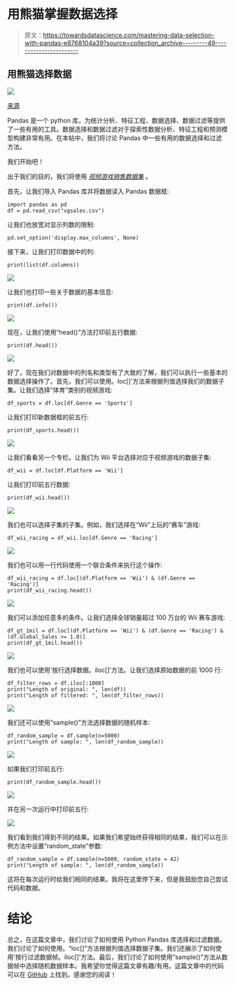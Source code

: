 # 用熊猫掌握数据选择

> 原文：<https://towardsdatascience.com/mastering-data-selection-with-pandas-e8768104a39?source=collection_archive---------49----------------------->

## 用熊猫选择数据

![](img/c4acbe0dfd218fac222958c751dce8c2.png)

[来源](https://www.pexels.com/photo/paper-boats-on-solid-surface-194094/)

Pandas 是一个 python 库，为统计分析、特征工程、数据选择、数据过滤等提供了一些有用的工具。数据选择和数据过滤对于探索性数据分析、特征工程和预测模型构建非常有用。在本帖中，我们将讨论 Pandas 中一些有用的数据选择和过滤方法。

我们开始吧！

出于我们的目的，我们将使用 [*视频游戏销售数据集*](https://www.kaggle.com/gregorut/videogamesales) 。

首先，让我们导入 Pandas 库并将数据读入 Pandas 数据框:

```
import pandas as pd 
df = pd.read_csv("vgsales.csv")
```

让我们也放宽对显示列数的限制:

```
pd.set_option('display.max_columns', None)
```

接下来，让我们打印数据中的列:

```
print(list(df.columns))
```

![](img/4ab71c18dea8bb0db50e20da9184c843.png)

让我们也打印一些关于数据的基本信息:

```
print(df.info())
```

![](img/7e01b79c134f901f8fb9ad7ee2eb382b.png)

现在，让我们使用“head()”方法打印前五行数据:

```
print(df.head())
```

![](img/0ab9c857a988a95110ff09baf30e0ea5.png)

好了，现在我们对数据中的列名和类型有了大致的了解，我们可以执行一些基本的数据选择操作了。首先，我们可以使用。loc[]'方法来根据列值选择我们的数据子集。让我们选择“体育”类别的视频游戏:

```
df_sports = df.loc[df.Genre == 'Sports']
```

让我们打印新数据框的前五行:

```
print(df_sports.head())
```

![](img/949aa884370058262ae8b4894c734b7c.png)

让我们看看另一个专栏。让我们为 Wii 平台选择对应于视频游戏的数据子集:

```
df_wii = df.loc[df.Platform == 'Wii']
```

让我们打印前五行数据:

```
print(df_wii.head())
```

![](img/e4ed1bc92f09bd40464fa5027e03786a.png)

我们也可以选择子集的子集。例如，我们选择在“Wii”上玩的“赛车”游戏:

```
df_wii_racing = df_wii.loc[df.Genre == 'Racing']
```

![](img/5d7894ceae1f0f6712020445faae27ae.png)

我们也可以用一行代码使用一个联合条件来执行这个操作:

```
df_wii_racing = df.loc[(df.Platform == 'Wii') & (df.Genre == 'Racing')]
print(df_wii_racing.head())
```

![](img/5d7894ceae1f0f6712020445faae27ae.png)

我们可以添加任意多的条件。让我们选择全球销量超过 100 万台的 Wii 赛车游戏:

```
df_gt_1mil = df.loc[(df.Platform == 'Wii') & (df.Genre == 'Racing') & (df.Global_Sales >= 1.0)]
print(df_gt_1mil.head())
```

![](img/dbf94f7b91cb115ec0e54e672ea58085.png)

我们也可以使用'按行选择数据。iloc[]'方法。让我们选择原始数据的前 1000 行:

```
df_filter_rows = df.iloc[:1000]
print("Length of original: ", len(df))
print("Length of filtered: ", len(df_filter_rows))
```

![](img/9f65793ff63823bcd22000492744ddc9.png)

我们还可以使用“sample()”方法选择数据的随机样本:

```
df_random_sample = df.sample(n=5000)
print("Length of sample: ", len(df_random_sample))
```

![](img/8fd85bf814c9dd35f1ba723b74b869a2.png)

如果我们打印前五行:

```
print(df_random_sample.head())
```

![](img/a0b4ba902d352bf00f8cf87ee332cf39.png)

并在另一次运行中打印前五行:

![](img/660fdac13c366f141dec1939d8f5e62f.png)

我们看到我们得到不同的结果。如果我们希望始终获得相同的结果，我们可以在示例方法中设置“random_state”参数:

```
df_random_sample = df.sample(n=5000, random_state = 42)
print("Length of sample: ", len(df_random_sample))
```

这将在每次运行时给我们相同的结果。我将在这里停下来，但是我鼓励您自己尝试代码和数据。

# 结论

总之，在这篇文章中，我们讨论了如何使用 Python Pandas 库选择和过滤数据。我们讨论了如何使用。“loc[]”方法根据列值选择数据子集。我们还展示了如何使用'按行过滤数据帧。iloc[]'方法。最后，我们讨论了如何使用“sample()”方法从数据帧中选择随机数据样本。我希望你觉得这篇文章有趣/有用。这篇文章中的代码可以在 [GitHub](https://github.com/spierre91/medium_code/blob/master/pandas_tutorials/selecting_data.py) 上找到。感谢您的阅读！